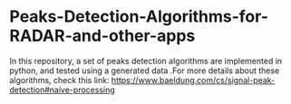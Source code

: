 # Peaks-Detection-Algorithms-for-RADAR-and-other-apps
In this repository, a set of peaks detection algorithms are implemented in python, and tested using a generated data .For more details about these algorithms, check this link: https://www.baeldung.com/cs/signal-peak-detection#naive-processing
